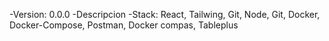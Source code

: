 -Version: 0.0.0
-Descripcion 
-Stack: React, Tailwing, Git, Node, Git, Docker, Docker-Compose, Postman, Docker compas, Tableplus
